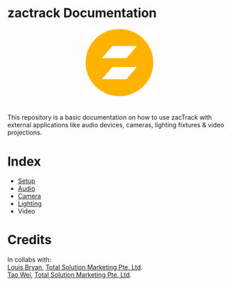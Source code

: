 # zactrack Documentation
<img
	style ="display: block;
			margin-left: auto;
			margin-right: auto;
			width: 30%;"
			src="resources/logo.png"
			alt="logo">
</img>

#
This repository is a basic documentation on how to use zacTrack with external applications like audio devices, cameras, lighting fixtures & video projections.

# Index
* [Setup](Setup/zt_Setup.md)
* [Audio](Audio/zt_Audio.md)
* [Camera](Camera/zt_Camera.md)
* [Lighting](Lighting/zt_Lighting.md)
* Video

# Credits
In collabs with:<br>
[Louis Bryan](https://www.tsm-int.com/about-our-team/#:~:text=Louis%20Bryan,Support%20Assistant%20Manager), [Total Solution Marketing Pte. Ltd](https://www.tsm-int.com/).<br>
[Tao Wei](https://www.tsm-int.com/about-our-team/#:~:text=Khoo%20Tao%20Wei,Support%20Specialist%20(Lighting)), [Total Solution Marketing Pte. Ltd](https://www.tsm-int.com/).<br>
